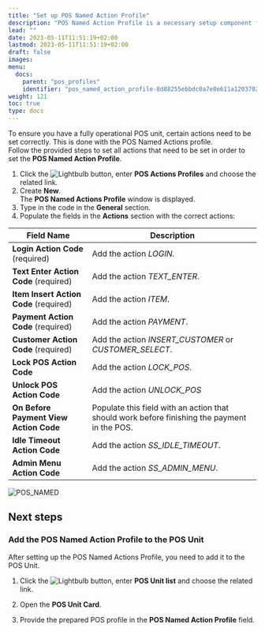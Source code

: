 ```yaml
---
title: "Set up POS Named Action Profile"
description: "POS Named Action Profile is a necessary setup component for having fully operational POS units."
lead: ""
date: 2023-05-11T11:51:19+02:00
lastmod: 2023-05-11T11:51:19+02:00
draft: false
images: 
menu:
  docs:
    parent: "pos_profiles"
    identifier: "pos_named_action_profile-8d88255ebbdc0a7e0e611a1203702b52"
weight: 121
toc: true
type: docs
---
```


To ensure you have a fully operational POS unit, certain actions need to be set correctly. This is done with the POS Named Actions profile.   
Follow the provided steps to set all actions that need to be set in order to set the **POS Named Action Profile**.

1. Click the ![Lightbulb](Lightbulb_icon.PNG) button, enter **POS Actions Profiles** and choose the related link.
2. Create **New**.    
   The **POS Named Actions Profile** window is displayed. 
3. Type in the code in the **General** section.
4. Populate the fields in the **Actions** section with the correct actions:

| Field Name      | Description |
| ----------- | ----------- |
| **Login Action Code** (required)       | Add the action *LOGIN*.     |
| **Text Enter Action Code** (required)   | Add the action *TEXT_ENTER*.        |
| **Item Insert Action Code** (required)  | Add the action *ITEM*. |
| **Payment Action Code** (required) | Add the action *PAYMENT*. |
| **Customer Action Code** (required) | Add the action *INSERT_CUSTOMER* or *CUSTOMER_SELECT*. |
| **Lock POS Action Code** | Add the action *LOCK_POS*. |
| **Unlock POS Action Code** | Add the action *UNLOCK_POS* |
| **On Before Payment View Action Code** | Populate this field with an action that should work before finishing the payment in the POS. |
| **Idle Timeout Action Code** | Add the action *SS_IDLE_TIMEOUT*. |
| **Admin Menu Action Code** | Add the action *SS_ADMIN_MENU*. |

![POS_NAMED](POS_Ac_Set.png)

## Next steps

### Add the POS Named Action Profile to the POS Unit

After setting up the POS Named Actions Profile, you need to add it to the POS Unit.

1. Click the ![Lightbulb](Lightbulb_icon.PNG) button, enter **POS Unit list** and choose the related link.

2. Open the **POS Unit Card**.
3. Provide the prepared POS profile in the **POS Named Action Profile** field. 
